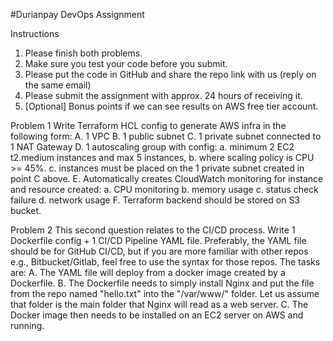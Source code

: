 #Durianpay DevOps Assignment

Instructions
1. Please finish both problems.
2. Make sure you test your code before you submit.
3. Please put the code in GitHub and share the repo link with us (reply on the same email)
4. Please submit the assignment with approx. 24 hours of receiving it.
5. [Optional] Bonus points if we can see results on AWS free tier account.

Problem 1
Write Terraform HCL config to generate AWS infra in the following form:
A. 1 VPC
B. 1 public subnet
C. 1 private subnet connected to 1 NAT Gateway
D. 1 autoscaling group with config:
   a. minimum 2 EC2 t2.medium instances and max 5 instances,
   b. where scaling policy is CPU >= 45%.
   c. instances must be placed on the 1 private subnet created in point C above.
E. Automatically creates CloudWatch monitoring for instance and resource created:
   a. CPU monitoring
   b. memory usage
   c. status check failure
   d. network usage
F. Terraform backend should be stored on S3 bucket.

Problem 2
This second question relates to the CI/CD process.
Write 1 Dockerfile config + 1 CI/CD Pipeline YAML file.
Preferably, the YAML file should be for GitHub CI/CD, but if you are more familiar with other repos e.g., Bitbucket/Gitlab, feel free to use the syntax for those repos. The tasks are:
  A. The YAML file will deploy from a docker image created by a Dockerfile.
  B. The Dockerfile needs to simply install Nginx and put the file from the repo named "hello.txt" into the "/var/www/" folder. Let us assume that folder is the main folder that Nginx will read as a web server.
  C. The Docker image then needs to be installed on an EC2 server on AWS and running.
